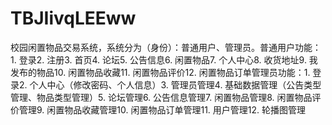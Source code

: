 # TBJIivqLEEww
校园闲置物品交易系统，系统分为（身份）：普通用户、管理员。普通用户功能：1. 登录2. 注册3. 首页4. 论坛5. 公告信息6. 闲置物品7. 个人中心8. 收货地址9. 我发布的物品10. 闲置物品收藏11. 闲置物品评价12. 闲置物品订单管理员功能：1. 登录2. 个人中心（修改密码、个人信息）3. 管理员管理4. 基础数据管理（公告类型管理、物品类型管理）5. 论坛管理6. 公告信息管理7. 闲置物品管理8. 闲置物品评价管理9. 闲置物品收藏管理10. 闲置物品订单管理11. 用户管理12. 轮播图管理 
